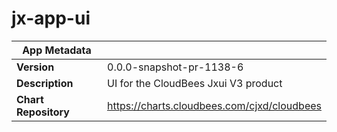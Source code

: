 # jx-app-ui

|App Metadata||
|---|---|
| **Version** | 0.0.0-snapshot-pr-1138-6 |
| **Description** | UI for the CloudBees Jxui V3 product |
| **Chart Repository** | https://charts.cloudbees.com/cjxd/cloudbees |
